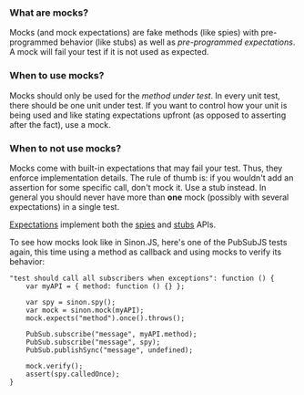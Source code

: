 ### What are mocks?

Mocks (and mock expectations) are fake methods (like spies) with pre-programmed
behavior (like stubs) as well as *pre-programmed expectations*. A mock
will fail your test if it is not used as expected.

### When to use mocks?

Mocks should only be used for the *method under test*. In every unit test, there
should be one unit under test. If you want to control how your unit is being
used and like stating expectations upfront (as opposed to asserting after the
fact), use a mock.

### When to **not** use mocks?

Mocks come with built-in expectations that may fail your test. Thus, they
enforce implementation details. The rule of thumb is: if you wouldn't add an
assertion for some specific call, don't mock it. Use a stub instead. In general
you should never have more than **one** mock (possibly with several
expectations) in a single test.

[Expectations](#expectations) implement both the [spies](#spies) and
[stubs](#stubs) APIs.

To see how mocks look like in Sinon.JS, here's one of the PubSubJS tests again,
this time using a method as callback and using mocks to verify its behavior:

<pre class="code-snippet" data-lang="javascript"><code>"test should call all subscribers when exceptions": function () {
    var myAPI = { method: function () {} };

    var spy = sinon.spy();
    var mock = sinon.mock(myAPI);
    mock.expects("method").once().throws();

    PubSub.subscribe("message", myAPI.method);
    PubSub.subscribe("message", spy);
    PubSub.publishSync("message", undefined);

    mock.verify();
    assert(spy.calledOnce);
}</code></pre>
